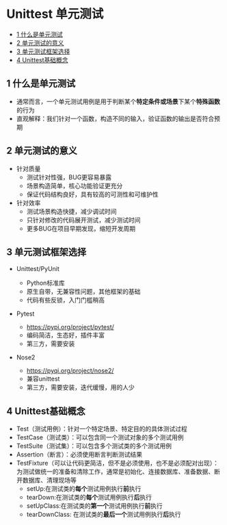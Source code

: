# Unittest 单元测试
* [1 什么是单元测试](#1-什么是单元测试)
* [2 单元测试的意义](#2-单元测试的意义)
* [3 单元测试框架选择](#3-单元测试框架选择)
* [4 Unittest基础概念](#4-Unittest基础概念)

## 1 什么是单元测试
+ 通常而言，一个单元测试用例是用于判断某个**特定条件或场景**下某个**特殊函数**的行为
+ 直观解释：我们针对一个函数，构造不同的输入，验证函数的输出是否符合预期

## 2 单元测试的意义
+ 针对质量
	- 测试针对性强，BUG更容易暴露
	- 场景构造简单，核心功能验证更充分
	- 保证代码结构良好，具有较高的可测性和可维护性
+ 针对效率
	- 测试场景构造快捷，减少调试时间
	- 只针对修改的代码展开测试，减少测试时间
	- 更多BUG在项目早期发现，缩短开发周期

## 3 单元测试框架选择
+ Unittest/PyUnit
	- Python标准库
	- 原生自带，无兼容性问题，其他框架的基础
	- 代码有些反锁，入门门槛稍高
+ Pytest
	- https://pypi.org/project/pytest/
	- 编码简洁，生态好，插件丰富
	- 第三方，需要安装

+ Nose2
	- https://pyqi.org/project/nose2/
	- 兼容unittest
	- 第三方，需要安装，迭代缓慢，用的人少

## 4 Unittest基础概念
+ Test（测试用例）：针对一个特定场景、特定目的的具体测试过程
+ TestCase（测试类）：可以包含同一个测试对象的多个测试用例
+ TestSuite（测试集）：可以包含多个测试类的多个测试用例
+ Assertion（断言）：必须使用断言判断测试结果
+ TestFixture（可以让代码更简洁，但不是必须使用，也不是必须配对出现）：为测试做统一的准备和清除工作，通常是初始化、连接数据库、准备数据、断开数据库、清理现场等
	+ setUp:在测试类的**每个**测试用例执行**前**执行
	+ tearDown:在测试类的**每个**测试用例执行**后**执行
	+ setUpClass:在测试类的**第一个**测试用例执行**前**执行
	+ tearDownClass: 在测试类的**最后一个**测试用例执行**后**执行

